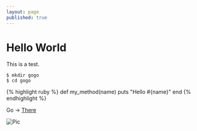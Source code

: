 ```yaml
---
layout: page
published: true
---
```


Hello World
===========

This is a test.

    $ mkdir gogo
    $ cd gogo

{% highlight ruby %}
def my_method(name)
  puts "Hello #{name}"
end
{% endhighlight %}

Go -> [There](http://www.google.com)

![Pic](http://a1.twimg.com/profile_images/1025519450/2501a94f461da4590071f50c97988ebd_normal.png "Gravatar")